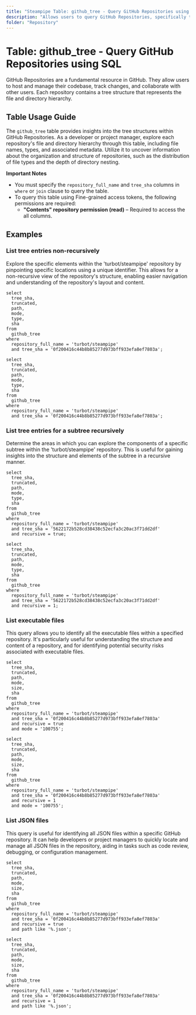 ```yaml
---
title: "Steampipe Table: github_tree - Query GitHub Repositories using SQL"
description: "Allows users to query GitHub Repositories, specifically the tree structures, providing insights into the file and directory hierarchy of each repository."
folder: "Repository"
---
```


# Table: github_tree - Query GitHub Repositories using SQL

GitHub Repositories are a fundamental resource in GitHub. They allow users to host and manage their codebase, track changes, and collaborate with other users. Each repository contains a tree structure that represents the file and directory hierarchy.

## Table Usage Guide

The `github_tree` table provides insights into the tree structures within GitHub Repositories. As a developer or project manager, explore each repository's file and directory hierarchy through this table, including file names, types, and associated metadata. Utilize it to uncover information about the organization and structure of repositories, such as the distribution of file types and the depth of directory nesting.

**Important Notes**
- You must specify the `repository_full_name` and `tree_sha` columns in `where` or `join` clause to query the table.
- To query this table using Fine-grained access tokens, the following permissions are required:
  - **"Contents" repository permission (read)** – Required to access the all columns.

## Examples

### List tree entries non-recursively
Explore the specific elements within the 'turbot/steampipe' repository by pinpointing specific locations using a unique identifier. This allows for a non-recursive view of the repository's structure, enabling easier navigation and understanding of the repository's layout and content.

```sql+postgres
select
  tree_sha,
  truncated,
  path,
  mode,
  type,
  sha
from
  github_tree
where
  repository_full_name = 'turbot/steampipe'
  and tree_sha = '0f200416c44b8b85277d973bff933efa8ef7803a';
```

```sql+sqlite
select
  tree_sha,
  truncated,
  path,
  mode,
  type,
  sha
from
  github_tree
where
  repository_full_name = 'turbot/steampipe'
  and tree_sha = '0f200416c44b8b85277d973bff933efa8ef7803a';
```

### List tree entries for a subtree recursively
Determine the areas in which you can explore the components of a specific subtree within the 'turbot/steampipe' repository. This is useful for gaining insights into the structure and elements of the subtree in a recursive manner.

```sql+postgres
select
  tree_sha,
  truncated,
  path,
  mode,
  type,
  sha
from
  github_tree
where
  repository_full_name = 'turbot/steampipe'
  and tree_sha = '5622172b528cd38438c52ecfa3c20ac3f71dd2df'
  and recursive = true;
```

```sql+sqlite
select
  tree_sha,
  truncated,
  path,
  mode,
  type,
  sha
from
  github_tree
where
  repository_full_name = 'turbot/steampipe'
  and tree_sha = '5622172b528cd38438c52ecfa3c20ac3f71dd2df'
  and recursive = 1;
```

### List executable files
This query allows you to identify all the executable files within a specified repository. It's particularly useful for understanding the structure and content of a repository, and for identifying potential security risks associated with executable files.

```sql+postgres
select
  tree_sha,
  truncated,
  path,
  mode,
  size,
  sha
from
  github_tree
where
  repository_full_name = 'turbot/steampipe'
  and tree_sha = '0f200416c44b8b85277d973bff933efa8ef7803a'
  and recursive = true
  and mode = '100755';
```

```sql+sqlite
select
  tree_sha,
  truncated,
  path,
  mode,
  size,
  sha
from
  github_tree
where
  repository_full_name = 'turbot/steampipe'
  and tree_sha = '0f200416c44b8b85277d973bff933efa8ef7803a'
  and recursive = 1
  and mode = '100755';
```

### List JSON files
This query is useful for identifying all JSON files within a specific GitHub repository. It can help developers or project managers to quickly locate and manage all JSON files in the repository, aiding in tasks such as code review, debugging, or configuration management.

```sql+postgres
select
  tree_sha,
  truncated,
  path,
  mode,
  size,
  sha
from
  github_tree
where
  repository_full_name = 'turbot/steampipe'
  and tree_sha = '0f200416c44b8b85277d973bff933efa8ef7803a'
  and recursive = true
  and path like '%.json';
```

```sql+sqlite
select
  tree_sha,
  truncated,
  path,
  mode,
  size,
  sha
from
  github_tree
where
  repository_full_name = 'turbot/steampipe'
  and tree_sha = '0f200416c44b8b85277d973bff933efa8ef7803a'
  and recursive = 1
  and path like '%.json';
```